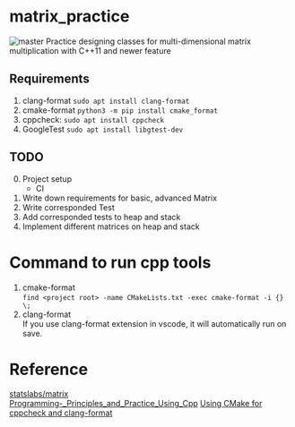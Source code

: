 # matrix_practice
![master](https://github.com/lentychang/matrix_practice/workflows/CMake/badge.svg?branch?branch=master)
Practice designing classes for multi-dimensional matrix multiplication with C++11 and newer feature

## Requirements
1. clang-format `sudo apt install clang-format`
2. cmake-format `python3 -m pip install cmake_format`
3. cppcheck: `sudo apt install cppcheck`
4. GoogleTest `sudo apt install libgtest-dev`  

## TODO
0. Project setup  
    - CI  
1. Write down requirements for basic, advanced Matrix  
2. Write corresponded Test  
3. Add corresponded tests to heap and stack  
4. Implement different matrices on heap and stack  


# Command to run cpp tools
1. cmake-format  
  `find <project root> -name CMakeLists.txt -exec cmake-format -i {} \;`  
2. clang-format  
    If you use clang-format extension in vscode, it will automatically run on save.


# Reference
[statslabs/matrix](https://github.com/statslabs/matrix.git)  
[Programming-_Principles_and_Practice_Using_Cpp](https://github.com/BjarneStroustrup/Programming-_Principles_and_Practice_Using_Cpp.git)
[Using CMake for cppcheck and clang-format](https://arcanis.me/en/2015/10/17/cppcheck-and-clang-format)
